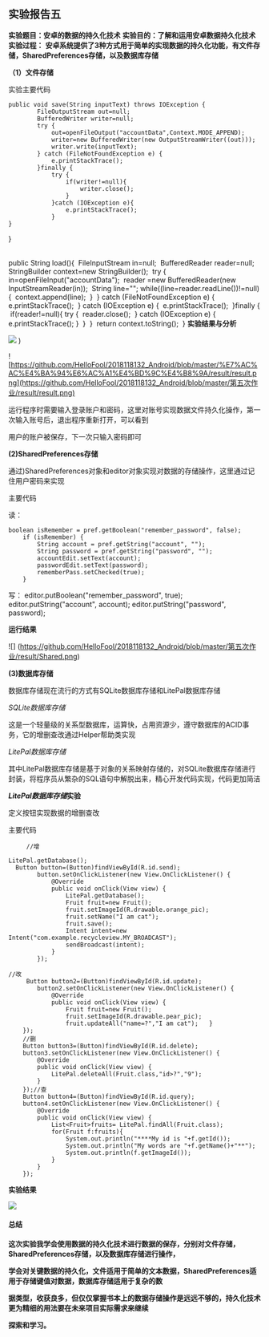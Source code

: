 ##                                       **实验报告五**

**实验题目：安卓的数据的持久化技术**
**实验目的：了解和运用安卓数据持久化技术**
**实验过程：**
**安卓系统提供了3种方式用于简单的实现数据的持久化功能，有文件存储，SharedPreferences存储，以及数据库存储**

**（1）文件存储**

实验主要代码



    public void save(String inputText) throws IOException {
            FileOutputStream out=null;
            BufferedWriter writer=null;
            try {
                out=openFileOutput("accountData",Context.MODE_APPEND);
                writer=new BufferedWriter(new OutputStreamWriter((out)));
                writer.write(inputText);
            } catch (FileNotFoundException e) {
                e.printStackTrace();
            }finally {
                try {
                    if(writer!=null){
                        writer.close();
                    }
                }catch (IOException e){
                    e.printStackTrace();
                }
    }

}


​    
​    public String load(){
​        FileInputStream in=null;
​        BufferedReader reader=null;
​        StringBuilder context=new StringBuilder();
​        try {
​            in=openFileInput("accountData");
​            reader =new BufferedReader(new InputStreamReader(in));
​            String line="";
​            while((line=reader.readLine())!=null){
​                context.append(line);
​            }
​        } catch (FileNotFoundException e) {
​            e.printStackTrace();
​        } catch (IOException e) {
​            e.printStackTrace();
​        }finally {
​            if(reader!=null){
​                try {
​                    reader.close();
​                } catch (IOException e) {
​                    e.printStackTrace();
​                }
​            }
​        }
​        return context.toString();
​    }
**实验结果与分析**

![](https://github.com/HelloFool/2018118132_Android/blob/master/广播/photo/c364963e84b55cb72acfd18f0bf240c.png) )

 ![https://github.com/HelloFool/2018118132_Android/blob/master/%E7%AC%AC%E4%BA%94%E6%AC%A1%E4%BD%9C%E4%B8%9A/result/result.png](https://github.com/HelloFool/2018118132_Android/blob/master/第五次作业/result/result.png) 

运行程序时需要输入登录账户和密码，这里对账号实现数据文件持久化操作，第一次输入账号后，退出程序重新打开，可以看到

用户的账户被保存，下一次只输入密码即可

**(2)SharedPreferences存储**

通过)SharedPreferences对象和editor对象实现对数据的存储操作，这里通过记住用户密码来实现

主要代码

读：

    boolean isRemember = pref.getBoolean("remember_password", false);
        if (isRemember) {
            String account = pref.getString("account", "");
            String password = pref.getString("password", "");
            accountEdit.setText(account);
            passwordEdit.setText(password);
            rememberPass.setChecked(true);
        }

写：
                        editor.putBoolean("remember_password", true);
                        editor.putString("account", account);
                        editor.putString("password", password);



**运行结果**

![] (https://github.com/HelloFool/2018118132_Android/blob/master/第五次作业/result/Shared.png) 

**(3)数据库存储**

数据库存储现在流行的方式有SQLite数据库存储和LitePal数据库存储

*SQLite数据库存储*

这是一个轻量级的关系型数据库，运算快，占用资源少，遵守数据库的ACID事务，它的增删查改通过Helper帮助类实现

*LitePal数据库存储*

其中LitePal数据库存储是基于对象的关系映射存储的，对SQLite数据库存储进行封装，将程序员从繁杂的SQL语句中解脱出来，精心开发代码实现，代码更加简洁

***LitePal数据库存储*实验**

定义按钮实现数据的增删查改

主要代码



         //增
    
    LitePal.getDatabase();
      Button button=(Button)findViewById(R.id.send);
            button.setOnClickListener(new View.OnClickListener() {
                @Override
                public void onClick(View view) {
                    LitePal.getDatabase();
                    Fruit fruit=new Fruit();
                    fruit.setImageId(R.drawable.orange_pic);
                    fruit.setName("I am cat");
                    fruit.save();
                    Intent intent=new Intent("com.example.recycleview.MY_BROADCAST");
                    sendBroadcast(intent);
                }
            });
    
    //改
         Button button2=(Button)findViewById(R.id.update);
            button2.setOnClickListener(new View.OnClickListener() {
                @Override
                public void onClick(View view) {
                    Fruit fruit=new Fruit();
                    fruit.setImageId(R.drawable.pear_pic);
                    fruit.updateAll("name=?","I am cat");   }
        });
        //删
        Button button3=(Button)findViewById(R.id.delete);
        button3.setOnClickListener(new View.OnClickListener() {
            @Override
            public void onClick(View view) {
                LitePal.deleteAll(Fruit.class,"id>?","9");
            }
        });//查
        Button button4=(Button)findViewById(R.id.query);
        button4.setOnClickListener(new View.OnClickListener() {
            @Override
            public void onClick(View view) {
                List<Fruit>fruits= LitePal.findAll(Fruit.class);
                for(Fruit f:fruits){
                    System.out.println("****My id is "+f.getId());
                    System.out.println("My words are "+f.getName()+"**");
                    System.out.println(f.getImageId());
                }
            }
        });
**实验结果**

![](https://github.com/HelloFool/2018118132_Android/blob/master/第五次作业/result/dataBase.png) 



#### 总结

**这次实验我学会使用数据的持久化技术进行数据的保存，分别对文件存储，SharedPreferences存储，以及数据库存储进行操作，**

**学会对关键数据的持久化，文件适用于简单的文本数据，SharedPreferences适用于存储键值对数据，数据库存储适用于复杂的数**

**据类型，收获良多，但仅仅掌握书本上的数据存储操作是远远不够的，持久化技术更为精细的用法要在未来项目实际需求来继续**

**探索和学习。**